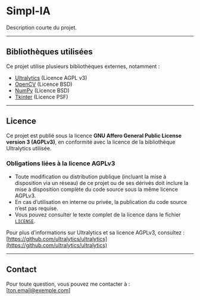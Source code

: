 # Simpl-IA

Description courte du projet.

---

## Bibliothèques utilisées

Ce projet utilise plusieurs bibliothèques externes, notamment :

- [Ultralytics](https://github.com/ultralytics/ultralytics) (Licence AGPL v3)  
- [OpenCV](https://opencv.org/) (Licence BSD)  
- [NumPy](https://numpy.org/) (Licence BSD)  
- [Tkinter](https://docs.python.org/3/library/tkinter.html) (Licence PSF)  

---

## Licence

Ce projet est publié sous la licence **GNU Affero General Public License version 3 (AGPLv3)**, en conformité avec la licence de la bibliothèque Ultralytics utilisée.

### Obligations liées à la licence AGPLv3

- Toute modification ou distribution publique (incluant la mise à disposition via un réseau) de ce projet ou de ses dérivés doit inclure la mise à disposition complète du code source sous la même licence AGPLv3.
- En cas d’utilisation en interne ou privée, la publication du code source n’est pas requise.
- Vous pouvez consulter le texte complet de la licence dans le fichier [`LICENSE`](./LICENSE).

Pour plus d’informations sur Ultralytics et sa licence AGPLv3, consultez :  
[https://github.com/ultralytics/ultralytics](https://github.com/ultralytics/ultralytics)

---

## Contact

Pour toute question, vous pouvez me contacter à : [ton.email@exemple.com]

